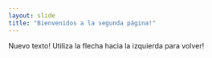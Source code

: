 ```yaml
---
layout: slide
title: "Bienvenidos a la segunda página!"
---
```

Nuevo texto!
Utiliza la flecha hacia la izquierda para volver!
